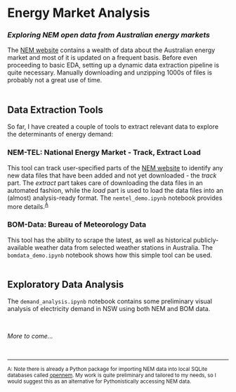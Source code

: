 # Energy Market Analysis
 
### *Exploring NEM open data from Australian energy markets*

The [NEM website](http://nemweb.com.au) contains a wealth of data about the Australian energy market and most of it is updated on a frequent basis. Before even proceeding to basic EDA, setting up a dynamic data extraction pipeline is quite necessary. Manually downloading and unzipping 1000s of files is probably not a great use of time.
<br></br>

## Data Extraction Tools

So far, I have created a couple of tools to extract relevant data to explore the determinants of energy demand:

### NEM-TEL: National Energy Market - Track, Extract Load

This tool can track user-specified parts of the [NEM website](http://nemweb.com.au) to identify any new data files that have been added and not yet downloaded - the *track* part. The *extract* part takes care of downloading the data files in an automated fashion, while the *load* part is used to load the data files into an (almost) analysis-ready format. The `nemtel_demo.ipynb` notebook provides more details.<sup>[A](#footnoteA)</sup> 

### BOM-Data: Bureau of Meteorology Data

This tool has the ability to scrape the latest, as well as historical publicly-available weather data from selected weather stations in Australia. The `bomdata_demo.ipynb` notebook shows how this simple tool can be used. 
<br></br>

## Exploratory Data Analysis

The `demand_analysis.ipynb` notebook contains some preliminary visual analysis of electricity demand in NSW using both NEM and BOM data. 

<br>

*More to come...*

<br>

***
<sub>
<a name="footnoteA">A</a>: Note there is already a Python package for importing NEM data into local SQLite databases called <a href="https://github.com/opennem/nemweb">opennem</a>. My work is quite preliminary and tailored to my needs, so I would suggest this as an alternative for Pythonistically accessing NEM data. 
</sub>
